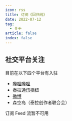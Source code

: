```yaml
---
icon: rss
title: 订阅《回归线》
date: 2022-07-12
tag:
  - 关于
article: false
index: false
---
```


## 社交平台关注

目前在以下四个平台有入驻

- [哔哩哔哩](https://space.bilibili.com/1317574696)
- [泰拉通讯枢纽](https://terrach.net/author/14519)
- [微博](https://weibo.com/u/7414874331)
- 森空岛（泰拉创作者联合会）

订阅 Feed 流暂不可用